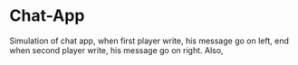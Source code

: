 # Chat-App 
Simulation of chat app, when first player write, his message go on left, end when second player write,
his message go on right. Also, 
